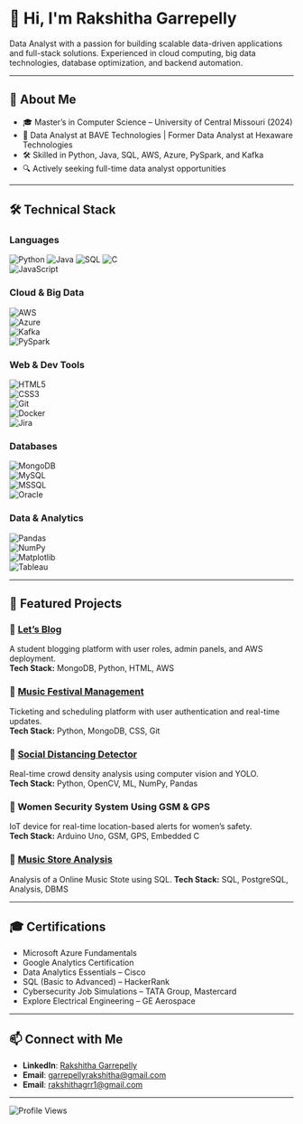 # 👋 Hi, I'm Rakshitha Garrepelly

Data Analyst with a passion for building scalable data-driven applications and full-stack solutions. Experienced in cloud computing, big data technologies, database optimization, and backend automation.

---

## 🚀 About Me  

- 🎓 Master’s in Computer Science – University of Central Missouri (2024)  
- 💼 Data Analyst at BAVE Technologies | Former Data Analyst at Hexaware Technologies  
- 🛠️ Skilled in Python, Java, SQL, AWS, Azure, PySpark, and Kafka  
- 🔍 Actively seeking full-time data analyst opportunities  

---

## 🛠️ Technical Stack  

### Languages  
![Python](https://img.shields.io/badge/Python-%233776AB.svg?style=flat&logo=python&logoColor=white) 
![Java](https://img.shields.io/badge/Java-%23ED8B00.svg?style=flat&logo=java&logoColor=white) 
![SQL](https://img.shields.io/badge/SQL-%2307405e.svg?style=flat&logo=sqlite&logoColor=white) 
![C](https://img.shields.io/badge/C-%2300599C.svg?style=flat&logo=c&logoColor=white)  
![JavaScript](https://img.shields.io/badge/JavaScript-%23F7DF1E.svg?style=flat&logo=javascript&logoColor=black) 

### Cloud & Big Data  
![AWS](https://img.shields.io/badge/AWS-%23FF9900.svg?style=flat&logo=amazon-aws&logoColor=white)  
![Azure](https://img.shields.io/badge/Microsoft%20Azure-0078D4.svg?style=flat&logo=microsoft-azure&logoColor=white)  
![Kafka](https://img.shields.io/badge/Kafka-%23023138.svg?style=flat&logo=apache-kafka&logoColor=white)  
![PySpark](https://img.shields.io/badge/PySpark-%23E25A1C.svg?style=flat&logo=apachespark&logoColor=white)

### Web & Dev Tools  
![HTML5](https://img.shields.io/badge/HTML5-%23E34F26.svg?style=flat&logo=html5&logoColor=white)  
![CSS3](https://img.shields.io/badge/CSS3-%231572B6.svg?style=flat&logo=css3&logoColor=white)  
![Git](https://img.shields.io/badge/Git-%23F05033.svg?style=flat&logo=git&logoColor=white)  
![Docker](https://img.shields.io/badge/Docker-%230db7ed.svg?style=flat&logo=docker&logoColor=white)  
![Jira](https://img.shields.io/badge/Jira-%230A0FFF.svg?style=flat&logo=jira&logoColor=white)

### Databases  
![MongoDB](https://img.shields.io/badge/MongoDB-%2347A248.svg?style=flat&logo=mongodb&logoColor=white)  
![MySQL](https://img.shields.io/badge/MySQL-%2300f.svg?style=flat&logo=mysql&logoColor=white)  
![MSSQL](https://img.shields.io/badge/MSSQL-%230079C1.svg?style=flat&logo=microsoftsqlserver&logoColor=white)  
![Oracle](https://img.shields.io/badge/Oracle-%23F80000.svg?style=flat&logo=oracle&logoColor=white)

### Data & Analytics  
![Pandas](https://img.shields.io/badge/Pandas-%23150458.svg?style=flat&logo=pandas&logoColor=white)  
![NumPy](https://img.shields.io/badge/NumPy-%23013243.svg?style=flat&logo=numpy&logoColor=white)  
![Matplotlib](https://img.shields.io/badge/Matplotlib-%23ffffff.svg?style=flat&logo=python&logoColor=blue)  
![Tableau](https://img.shields.io/badge/Tableau-%23E97627.svg?style=flat&logo=tableau&logoColor=white)

---

## 💼 Featured Projects  

### 🔸 [Let’s Blog](https://github.com/garrepellyrakshitha/Blogging.git) 
A student blogging platform with user roles, admin panels, and AWS deployment.  
**Tech Stack:** MongoDB, Python, HTML, AWS

### 🔸 [Music Festival Management](https://github.com/garrepellyrakshitha/MusicFest-Management-Sysytem.git)
Ticketing and scheduling platform with user authentication and real-time updates.  
**Tech Stack:** Python, MongoDB, CSS, Git

### 🔸 [Social Distancing Detector](https://github.com/garrepellyrakshitha/Social_Distancing_withML.git) 
Real-time crowd density analysis using computer vision and YOLO.  
**Tech Stack:** Python, OpenCV, ML, NumPy, Pandas

### 🔸 Women Security System Using GSM & GPS  
IoT device for real-time location-based alerts for women’s safety.  
**Tech Stack:** Arduino Uno, GSM, GPS, Embedded C

### 🔸 [Music Store Analysis](https://github.com/garrepellyrakshitha/Music-Store-Analysis.git) 
Analysis of a Online Music Stote using SQL.
**Tech Stack:** SQL, PostgreSQL, Analysis, DBMS

---

## 🎓 Certifications  
- Microsoft Azure Fundamentals  
- Google Analytics Certification  
- Data Analytics Essentials – Cisco  
- SQL (Basic to Advanced) – HackerRank  
- Cybersecurity Job Simulations – TATA Group, Mastercard  
- Explore Electrical Engineering – GE Aerospace  

---

## 📫 Connect with Me  
- **LinkedIn**: [Rakshitha Garrepelly](https://www.linkedin.com/in/rakshitha-g-501846196)  
- **Email**: garrepellyrakshitha@gmail.com
- **Email**: rakshithagrr1@gmail.com

---

![Profile Views](https://komarev.com/ghpvc/?username=rakshithagarrepelly)
